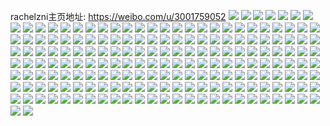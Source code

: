 rachelzni主页地址: https://weibo.com/u/3001759052 
![](https://wx4.sinaimg.cn/mw2000/b2eb354cgy1h920fl4p3mj21sc2ds7wh.jpg) 
![](https://wx4.sinaimg.cn/mw2000/b2eb354cgy1h920fjpdjmj21sc2dsx6p.jpg) 
![](https://wx4.sinaimg.cn/mw2000/b2eb354cly1h90z0dxe2tj22742xhx6p.jpg) 
![](https://wx4.sinaimg.cn/mw2000/b2eb354cly1h90z02fxd3j22c0340kjm.jpg) 
![](https://wx4.sinaimg.cn/mw2000/b2eb354cly1h90z0cobuwj225d2v57wi.jpg) 
![](https://wx4.sinaimg.cn/mw2000/b2eb354cly1h90z0arvsgj22292r01ky.jpg) 
![](https://wx4.sinaimg.cn/mw2000/b2eb354cly1h90z05rn1dj217d37kqv5.jpg) 
![](https://wx4.sinaimg.cn/mw2000/b2eb354cly1h90z09b55ej20uk3tc4qq.jpg) 
![](https://wx4.sinaimg.cn/mw2000/b2eb354cly1h903jlhl70j22c03401kz.jpg) 
![](https://wx4.sinaimg.cn/mw2000/b2eb354cly1h903jszfm4j22c03407wh.jpg) 
![](https://wx4.sinaimg.cn/mw2000/b2eb354cly1h903jryqykj22c03404qr.jpg) 
![](https://wx4.sinaimg.cn/mw2000/b2eb354cly1h903j32vk0j22892w6b29.jpg) 
![](https://wx4.sinaimg.cn/mw2000/b2eb354cly1h903ja9sd9j20uk4nvkjm.jpg) 
![](https://wx4.sinaimg.cn/mw2000/b2eb354cly1h903jib95qj20n01ds1kx.jpg) 
![](https://wx4.sinaimg.cn/mw2000/b2eb354cly1h903jp4ykwj22c0340hdv.jpg) 
![](https://wx4.sinaimg.cn/mw2000/b2eb354cly1h903ju4diwj21uy2h7b29.jpg) 
![](https://wx4.sinaimg.cn/mw2000/b2eb354cly1h903jx2fgkj22c0340b2b.jpg) 
![](https://wx4.sinaimg.cn/mw2000/b2eb354cly1h8w8ggdpfpj228i2zc1ky.jpg) 
![](https://wx4.sinaimg.cn/mw2000/b2eb354cly1h8w8ghgzs0j20go0go0te.jpg) 
![](https://wx4.sinaimg.cn/mw2000/b2eb354cly1h8w8gh39wlj22c03401ky.jpg) 
![](https://wx4.sinaimg.cn/mw2000/b2eb354cly1h8v81opul1j20n00lxjv2.jpg) 
![](https://wx4.sinaimg.cn/mw2000/b2eb354cly1h8tyjlul7vj21hc0u015x.jpg) 
![](https://wx4.sinaimg.cn/mw2000/b2eb354cly1h8tykhvsknj20u00u013z.jpg) 
![](https://wx4.sinaimg.cn/mw2000/b2eb354cly1h8tykhhjanj213u0tudsf.jpg) 
![](https://wx4.sinaimg.cn/mw2000/b2eb354cly1h8tykiccxuj21f50ssneb.jpg) 
![](https://wx4.sinaimg.cn/mw2000/b2eb354cly1h8tykiowluj216j0u07kc.jpg) 
![](https://wx4.sinaimg.cn/mw2000/b2eb354cly1h8tykj6o92j21hc0u0198.jpg) 
![](https://wx4.sinaimg.cn/mw2000/b2eb354cly1h8tyjpkg5qj210q0rkk3h.jpg) 
![](https://wx4.sinaimg.cn/mw2000/b2eb354cly1h8tykk3631j213u0tudu5.jpg) 
![](https://wx4.sinaimg.cn/mw2000/b2eb354cly1h8qzo003ycj22c0340e6t.jpg) 
![](https://wx4.sinaimg.cn/mw2000/b2eb354cly1h8qznzetjaj220d2oh4lb.jpg) 
![](https://wx4.sinaimg.cn/mw2000/b2eb354cly1h8kt643qpbj21sc2dskjm.jpg) 
![](https://wx4.sinaimg.cn/mw2000/b2eb354cly1h8kt60ez68j21sc2dsu0x.jpg) 
![](https://wx4.sinaimg.cn/mw2000/b2eb354cly1h8ixiokc2ej22c02c0kjm.jpg) 
![](https://wx4.sinaimg.cn/mw2000/b2eb354cly1h8ixj3jmvkj22c02c0e82.jpg) 
![](https://wx4.sinaimg.cn/mw2000/b2eb354cly1h8ixp4pwjkj22c0340npe.jpg) 
![](https://wx4.sinaimg.cn/mw2000/b2eb354cly1h8h6k4xeewj20u01hcan0.jpg) 
![](https://wx4.sinaimg.cn/mw2000/b2eb354cly1h8h6kf6t9mj20po7ps4qp.jpg) 
![](https://wx4.sinaimg.cn/mw2000/b2eb354cly1h8h3fboscuj22c0340kjl.jpg) 
![](https://wx4.sinaimg.cn/mw2000/b2eb354cly1h8h3fawl8oj22c0340kjl.jpg) 
![](https://wx4.sinaimg.cn/mw2000/b2eb354cly1h8evhf3mhsj20u00u0drr.jpg) 
![](https://wx4.sinaimg.cn/mw2000/b2eb354cly1h8evheu7n6j20u00u014q.jpg) 
![](https://wx4.sinaimg.cn/mw2000/b2eb354cly1h8evlk9jelj20lr0lr7af.jpg) 
![](https://wx4.sinaimg.cn/mw2000/b2eb354cly1h8evn9hrkrj20u00u0wor.jpg) 
![](https://wx4.sinaimg.cn/mw2000/b2eb354cly1h8evll2vapj213z0tz18g.jpg) 
![](https://wx4.sinaimg.cn/mw2000/b2eb354cly1h8evlltizrj21400u07oe.jpg) 
![](https://wx4.sinaimg.cn/mw2000/b2eb354cly1h8evlk2ksyj20nr0nrdoa.jpg) 
![](https://wx4.sinaimg.cn/mw2000/b2eb354cly1h8evn9qu1nj21400u07ih.jpg) 
![](https://wx4.sinaimg.cn/mw2000/b2eb354cly1h8evlmo5llj20ms0msagh.jpg) 
![](https://wx4.sinaimg.cn/mw2000/b2eb354cly1h8evlmydyzj20u00u010y.jpg) 
![](https://wx4.sinaimg.cn/mw2000/b2eb354cly1h8evn9asruj20u00u0104.jpg) 
![](https://wx4.sinaimg.cn/mw2000/b2eb354cly1h8esc6466xj22892z04qq.jpg) 
![](https://wx4.sinaimg.cn/mw2000/b2eb354cly1h87uqsvwecj21sc2dsqv5.jpg) 
![](https://wx4.sinaimg.cn/mw2000/b2eb354cly1h87uqvfks1j20k00zkaeo.jpg) 
![](https://wx4.sinaimg.cn/mw2000/b2eb354cly1h87uqz563bj20go0go768.jpg) 
![](https://wx4.sinaimg.cn/mw2000/b2eb354cly1h87uwn8r2ej20n01dsn4c.jpg) 
![](https://wx4.sinaimg.cn/mw2000/b2eb354cly1h850xr3nkdj22c0340u0y.jpg) 
![](https://wx4.sinaimg.cn/mw2000/b2eb354cly1h850xspk77j22c0340u0y.jpg) 
![](https://wx4.sinaimg.cn/mw2000/b2eb354cly1h83v3h56wjj22c033zhdv.jpg) 
![](https://wx4.sinaimg.cn/mw2000/b2eb354cly1h82rch2jx0j23402c04qr.jpg) 
![](https://wx4.sinaimg.cn/mw2000/b2eb354cly1h82rcchrg6j22c0340hdu.jpg) 
![](https://wx4.sinaimg.cn/mw2000/b2eb354cly1h82rcfj11vj21z72mxu0x.jpg) 
![](https://wx4.sinaimg.cn/mw2000/b2eb354cly1h82rcdnw20j2296308hdu.jpg) 
![](https://wx4.sinaimg.cn/mw2000/b2eb354cly1h82rchv7k0j21mi17vnm3.jpg) 
![](https://wx4.sinaimg.cn/mw2000/b2eb354cly1h82rcembomj20wi17cnap.jpg) 
![](https://wx4.sinaimg.cn/mw2000/b2eb354cly1h80df2fycbj20g70dy0v8.jpg) 
![](https://wx4.sinaimg.cn/mw2000/b2eb354cly1h7vox1vxitj21r32c4qv5.jpg) 
![](https://wx4.sinaimg.cn/mw2000/b2eb354cly1h7vov629vcj21r62c8u0x.jpg) 
![](https://wx4.sinaimg.cn/mw2000/b2eb354cly1h7ukxetmt1j22at32fkjn.jpg) 
![](https://wx4.sinaimg.cn/mw2000/b2eb354cly1h7ukxujccdj22c0340e83.jpg) 
![](https://wx4.sinaimg.cn/mw2000/b2eb354cly1h7ukxyz72cj22c0340hdv.jpg) 
![](https://wx4.sinaimg.cn/mw2000/b2eb354cly1h7ukwcxuddj21qy2by4qq.jpg) 
![](https://wx4.sinaimg.cn/mw2000/b2eb354cgy1h7rnj2rg6jj22c0340npe.jpg) 
![](https://wx4.sinaimg.cn/mw2000/b2eb354cly1h7pd80g6g8j21wh2jbqv5.jpg) 
![](https://wx4.sinaimg.cn/mw2000/b2eb354cly1h7pd8113u7j21rf2ckb29.jpg) 
![](https://wx4.sinaimg.cn/mw2000/b2eb354cly1h7kqj835jkj20ih0wwafa.jpg) 
![](https://wx4.sinaimg.cn/mw2000/b2eb354cly1h7kqj7rnfuj211c1dsn4s.jpg) 
![](https://wx4.sinaimg.cn/mw2000/b2eb354cly1h7kqj928emj20s01dswk1.jpg) 
![](https://wx4.sinaimg.cn/mw2000/b2eb354cly1h7kqj8rppej20fa0fa0uw.jpg) 
![](https://wx4.sinaimg.cn/mw2000/b2eb354cly1h7fon9vrghj21qo2bkb29.jpg) 
![](https://wx4.sinaimg.cn/mw2000/b2eb354cly1h7fonbqrdyj21om28te81.jpg) 
![](https://wx4.sinaimg.cn/mw2000/b2eb354cly1h7fonake40j21qb2b37wh.jpg) 
![](https://wx4.sinaimg.cn/mw2000/b2eb354cly1h7foq3ya0xj21r92cd7wh.jpg) 
![](https://wx4.sinaimg.cn/mw2000/b2eb354cly1h7foq39i85j20u01hctnl.jpg) 
![](https://wx4.sinaimg.cn/mw2000/b2eb354cly1h79gkfiaxfj20k00zkjs0.jpg) 
![](https://wx4.sinaimg.cn/mw2000/b2eb354cly1h79gomp8lvj20u0140tke.jpg) 
![](https://wx4.sinaimg.cn/mw2000/b2eb354cly1h79gkq9g3yj210q0rk0xi.jpg) 
![](https://wx4.sinaimg.cn/mw2000/b2eb354cly1h79gpgf4h6j22rc2bznpe.jpg) 
![](https://wx4.sinaimg.cn/mw2000/b2eb354cly1h73n8r9q9nj21kw1kw0x5.jpg) 
![](https://wx4.sinaimg.cn/mw2000/b2eb354cly1h73n8skck3j21kw1kwtd5.jpg) 
![](https://wx4.sinaimg.cn/mw2000/b2eb354cly1h73n8tt56gj21kw1kw1kx.jpg) 
![](https://wx4.sinaimg.cn/mw2000/b2eb354cly1h73n8uwxv8j21kw1kwtce.jpg) 
![](https://wx4.sinaimg.cn/mw2000/b2eb354cly1h73n8x5am9j21kw1kw1kx.jpg) 
![](https://wx4.sinaimg.cn/mw2000/b2eb354cly1h73n8zc2z7j21kw1kw1kx.jpg) 
![](https://wx4.sinaimg.cn/mw2000/b2eb354cly1h642bm706mj22c0340b2b.jpg) 
![](https://wx4.sinaimg.cn/mw2000/b2eb354cly1h641z4qxl4j22ai31zkjn.jpg) 
![](https://wx4.sinaimg.cn/mw2000/b2eb354cly1h641yzx57nj20n00n0t8v.jpg) 
![](https://wx4.sinaimg.cn/mw2000/b2eb354cly1h641z15mimj22c0340e82.jpg) 
![](https://wx4.sinaimg.cn/mw2000/b2eb354cly1h60vmiwumzj218w0u0myq.jpg) 
![](https://wx4.sinaimg.cn/mw2000/b2eb354cly1h60vmi3hyzj21770sv4as.jpg) 
![](https://wx4.sinaimg.cn/mw2000/b2eb354cly1h60vmigy76j218w0u0wh7.jpg) 
![](https://wx4.sinaimg.cn/mw2000/b2eb354cly1h60vmpohh3j218w0u0h2h.jpg) 
![](https://wx4.sinaimg.cn/mw2000/b2eb354cly1h60vmjw801j21ve2t5kjm.jpg) 
![](https://wx4.sinaimg.cn/mw2000/b2eb354cly1h60vmkfq16j218w0u0n1h.jpg) 
![](https://wx4.sinaimg.cn/mw2000/b2eb354cly1h5ueepoc95j227m2y6u0y.jpg) 
![](https://wx4.sinaimg.cn/mw2000/b2eb354cly1h5ueer8pmaj229c30ghdw.jpg) 
![](https://wx4.sinaimg.cn/mw2000/b2eb354cly1h5ueeookbfj22572uxqv6.jpg) 
![](https://wx4.sinaimg.cn/mw2000/b2eb354cly1h5ue7dkv69j2301291u0x.jpg) 
![](https://wx4.sinaimg.cn/mw2000/b2eb354cly1h5ue7chhtmj231k2a6u0x.jpg) 
![](https://wx4.sinaimg.cn/mw2000/b2eb354cly1h5rbq0fj7wj21no27ku0x.jpg) 
![](https://wx4.sinaimg.cn/mw2000/b2eb354cly1h5rbq3so3ij21l724a7wh.jpg) 
![](https://wx4.sinaimg.cn/mw2000/b2eb354cly1h5kop5brhdj22c0340hdv.jpg) 
![](https://wx4.sinaimg.cn/mw2000/b2eb354cly1h5kopfoom5j22c0340qv7.jpg) 
![](https://wx4.sinaimg.cn/mw2000/b2eb354cly1h5kop0ksmbj21q82az7wh.jpg) 
![](https://wx4.sinaimg.cn/mw2000/b2eb354cly1h5kop8drmpj22a331ge82.jpg) 
![](https://wx4.sinaimg.cn/mw2000/b2eb354cly1h5kop9alv4j216n1kwqif.jpg) 
![](https://wx4.sinaimg.cn/mw2000/b2eb354cly1h5kopaslcmj21sc2dskjl.jpg) 
![](https://wx4.sinaimg.cn/mw2000/b2eb354cly1h5debl751nj21ys2md7wh.jpg) 
![](https://wx4.sinaimg.cn/mw2000/b2eb354cly1h5debs8y7bj22c0340e82.jpg) 
![](https://wx4.sinaimg.cn/mw2000/b2eb354cly1h5debm9muij22c03401kx.jpg) 
![](https://wx4.sinaimg.cn/mw2000/b2eb354cly1h5debju6nlj22c0340kjl.jpg) 
![](https://wx4.sinaimg.cn/mw2000/b2eb354cly1h5debq6jazj22c0340b2a.jpg) 
![](https://wx4.sinaimg.cn/mw2000/b2eb354cly1h5debnt7rxj21ov2964qq.jpg) 
![](https://wx4.sinaimg.cn/mw2000/b2eb354cly1h5debtutqbj21ox299qv5.jpg) 
![](https://wx4.sinaimg.cn/mw2000/b2eb354cly1h5debw3ufzj20yy1altj5.jpg) 
![](https://wx4.sinaimg.cn/mw2000/b2eb354cly1h58mmhcc8dj21401e0178.jpg) 
![](https://wx4.sinaimg.cn/mw2000/b2eb354cly1h58mmjuu1cj21401e0gvq.jpg) 
![](https://wx4.sinaimg.cn/mw2000/b2eb354cly1h58mmvq3iwj21401e0qs2.jpg) 
![](https://wx4.sinaimg.cn/mw2000/b2eb354cly1h58mmsusp4j21401e0kbq.jpg) 
![](https://wx4.sinaimg.cn/mw2000/b2eb354cly1h58mmceqzyj21401e0dtd.jpg) 
![](https://wx4.sinaimg.cn/mw2000/b2eb354cly1h58mmilfn7j21401e0k38.jpg) 
![](https://wx4.sinaimg.cn/mw2000/b2eb354cly1h58mmnx8mej21401e0tiv.jpg) 
![](https://wx4.sinaimg.cn/mw2000/b2eb354cly1h58mmfi9wyj21401e04bo.jpg) 
![](https://wx4.sinaimg.cn/mw2000/b2eb354cly1h58mmq0ji0j21401e0asc.jpg) 
![](https://wx4.sinaimg.cn/mw2000/b2eb354cly1h58mme3bmxj21401e0drg.jpg) 
![](https://wx4.sinaimg.cn/mw2000/b2eb354cly1h58mml8eeej21401dz7fh.jpg) 
![](https://wx4.sinaimg.cn/mw2000/b2eb354cly1h58mmm6l4mj21401e0tg3.jpg) 
![](https://wx4.sinaimg.cn/mw2000/b2eb354cly1h4xxy933r0j22c03404qs.jpg) 
![](https://wx4.sinaimg.cn/mw2000/b2eb354cly1h4xxybaz1pj23402c0kjo.jpg) 
![](https://wx4.sinaimg.cn/mw2000/b2eb354cly1h4xxycyanlj23402c0npf.jpg) 
![](https://wx4.sinaimg.cn/mw2000/b2eb354cly1h4xxy629hqj2215215u0y.jpg) 
![](https://wx4.sinaimg.cn/mw2000/b2eb354cly1h4k5tgvsg1j21wg2v2qv6.jpg) 
![](https://wx4.sinaimg.cn/mw2000/b2eb354cly1h4k5tohdyyj223w35s7wl.jpg) 
![](https://wx4.sinaimg.cn/mw2000/b2eb354cly1h4k5tvr6kwj223o35s1l1.jpg) 
![](https://wx4.sinaimg.cn/mw2000/b2eb354cly1h4k5v7g4gfj223r35s1l1.jpg) 
![](https://wx4.sinaimg.cn/mw2000/b2eb354cly1h4k5vn35xwj21y62x8e84.jpg) 
![](https://wx4.sinaimg.cn/mw2000/b2eb354cly1h4k5vo9x8zj20pe0sgtdd.jpg) 
![](https://wx4.sinaimg.cn/mw2000/b2eb354cly1h4itxs6grkj229s311x6p.jpg) 
![](https://wx4.sinaimg.cn/mw2000/b2eb354cly1h4itxotd5sj22c0340npe.jpg) 
![](https://wx4.sinaimg.cn/mw2000/b2eb354cly1h4itxq9725j22c03407wj.jpg) 
![](https://wx4.sinaimg.cn/mw2000/b2eb354cly1h4itxr7h1tj22b032oe82.jpg) 
![](https://wx4.sinaimg.cn/mw2000/b2eb354cly1h4hqtps9xvj22c033znpd.jpg) 
![](https://wx4.sinaimg.cn/mw2000/b2eb354cly1h4hqtqpiklj23402c01ky.jpg) 
![](https://wx4.sinaimg.cn/mw2000/b2eb354cly1h4hqtp3qlkj20p40sg7bo.jpg) 
![](https://wx4.sinaimg.cn/mw2000/b2eb354cly1h42r7fx675j22c02c0e82.jpg) 
![](https://wx4.sinaimg.cn/mw2000/b2eb354cly1h42r7ljtu1j22c02c07wj.jpg) 
![](https://wx4.sinaimg.cn/mw2000/b2eb354cly1h42r7mp8jrj22c02c07wi.jpg) 
![](https://wx4.sinaimg.cn/mw2000/b2eb354cly1h42r7dsjp6j22c0340kjm.jpg) 
![](https://wx4.sinaimg.cn/mw2000/b2eb354cly1h42r7nuvelj22c02c04qq.jpg) 
![](https://wx4.sinaimg.cn/mw2000/b2eb354cly1h42r7podl4j22c0340x6q.jpg) 
![](https://wx4.sinaimg.cn/mw2000/b2eb354cly1h42r7rp18cj22c033z4qr.jpg) 
![](https://wx4.sinaimg.cn/mw2000/b2eb354cly1h42r7szyjnj22c0340b2a.jpg) 
![](https://wx4.sinaimg.cn/mw2000/b2eb354cly1h42r7u0j78j22772xje81.jpg) 
![](https://wx4.sinaimg.cn/mw2000/b2eb354cly1h3x81yos6xj22c03401ky.jpg) 
![](https://wx4.sinaimg.cn/mw2000/b2eb354cly1h3x82oymkpj22y827o4qq.jpg) 
![](https://wx4.sinaimg.cn/mw2000/b2eb354cly1h3x82657vpj21gu0tpti7.jpg) 
![](https://wx4.sinaimg.cn/mw2000/b2eb354cly1h3u2kp4lqaj225w2vve81.jpg) 
![](https://wx4.sinaimg.cn/mw2000/b2eb354cly1h3u2knkivfj222y2rxkjl.jpg) 
![](https://wx4.sinaimg.cn/mw2000/b2eb354cly1h3u2kx8l6rj22c03404qr.jpg) 
![](https://wx4.sinaimg.cn/mw2000/b2eb354cly1h3u2kz5721j21zc2n4e81.jpg) 
![](https://wx4.sinaimg.cn/mw2000/b2eb354cly1h3u2l0t3j7j21wu2jqb29.jpg) 
![](https://wx4.sinaimg.cn/mw2000/b2eb354cly1h3u2l2118qj220y2p71fs.jpg) 
![](https://wx4.sinaimg.cn/mw2000/b2eb354cly1h3u2l32p85j21p529jkeg.jpg) 
![](https://wx4.sinaimg.cn/mw2000/b2eb354cly1h3u2l86kshj22c0340b2a.jpg) 
![](https://wx4.sinaimg.cn/mw2000/b2eb354cly1h3u2la9lc4j21og28l4qp.jpg) 
![](https://wx4.sinaimg.cn/mw2000/b2eb354cly1h3susjhl79j221s2qchdu.jpg) 
![](https://wx4.sinaimg.cn/mw2000/b2eb354cly1h3suslfh8kj216n1kw1kx.jpg) 
![](https://wx4.sinaimg.cn/mw2000/b2eb354cly1h3tfveikq3j216o1kw4qp.jpg) 
![](https://wx4.sinaimg.cn/mw2000/b2eb354cly1h3susuvulmj21sc2ds7wi.jpg) 
![](https://wx4.sinaimg.cn/mw2000/b2eb354cly1h3susvwl7zj20qp0qpn36.jpg) 
![](https://wx4.sinaimg.cn/mw2000/b2eb354cly1h3susxg2w2j21sc2dshdt.jpg) 
![](https://wx4.sinaimg.cn/mw2000/b2eb354cly1h3oqoe4fu1j20zk0k0n8l.jpg) 
![](https://wx4.sinaimg.cn/mw2000/b2eb354cly1h3oqoeelu3j20j60j6dhi.jpg) 
![](https://wx4.sinaimg.cn/mw2000/b2eb354cly1h3kxfz2gisj21r92cckjl.jpg) 
